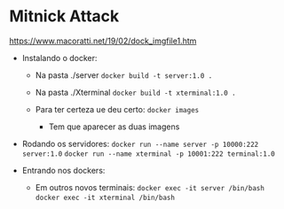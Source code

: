 # Mitnick Attack

https://www.macoratti.net/19/02/dock_imgfile1.htm

* Instalando o docker:
    - Na pasta ./server
        `docker build -t server:1.0 .`

    - Na pasta ./Xterminal
        `docker build -t xterminal:1.0 .`

    - Para ter certeza ue deu certo:
        `docker images`
        - Tem que aparecer as duas imagens

* Rodando os servidores:
    `docker run --name server -p 10000:222 server:1.0`
    `docker run --name xterminal -p 10001:222 terminal:1.0`

* Entrando nos dockers:
    - Em outros novos terminais:
        `docker exec -it server /bin/bash`
        `docker exec -it xterminal /bin/bash`
    